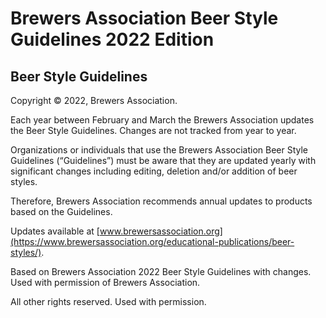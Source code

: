 # Brewers Association Beer Style Guidelines 2022 Edition

## Beer Style Guidelines

Copyright &copy; 2022, Brewers Association.

Each year between February and March the Brewers Association updates the Beer Style Guidelines.  Changes are not tracked from year to year.

Organizations or individuals that use the Brewers Association Beer Style Guidelines (“Guidelines”) must be aware that they are updated yearly with significant changes including editing, deletion and/or addition of beer styles.

Therefore, Brewers Association recommends annual updates to products based on the Guidelines.

Updates available at [www.brewersassociation.org](https://www.brewersassociation.org/educational-publications/beer-styles/).

Based on Brewers Association 2022 Beer Style Guidelines with changes. Used with permission of Brewers Association.

All other rights reserved. Used with permission.

